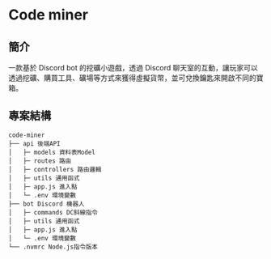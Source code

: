# Code miner

## 簡介

一款基於 Discord bot 的挖礦小遊戲，透過 Discord 聊天室的互動，讓玩家可以透過挖礦、購買工具、礦場等方式來獲得虛擬貨幣，並可兌換鑰匙來開啟不同的寶箱。

## 專案結構

```
code-miner
├── api 後端API
│   ├─ models 資料表Model
│   ├─ routes 路由
│   ├─ controllers 路由邏輯
│   ├─ utils 通用函式
│   ├─ app.js 進入點
│   └─ .env 環境變數
├── bot Discord 機器人
│   ├─ commands DC斜線指令
│   ├─ utils 通用函式
│   ├─ app.js 進入點
│   └─ .env 環境變數
└── .nvmrc Node.js指令版本
```
